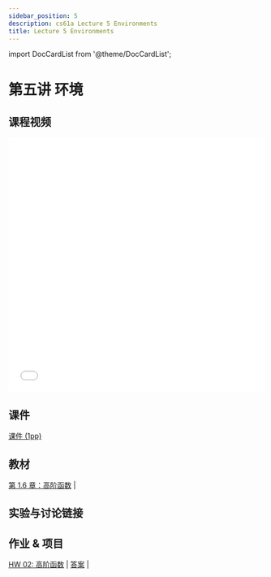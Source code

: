 ```yaml
---
sidebar_position: 5
description: cs61a Lecture 5 Environments
title: Lecture 5 Environments
---
```


import DocCardList from '@theme/DocCardList';

# 第五讲 环境
## 课程视频

<iframe src="//player.bilibili.com/player.html?aid=277746636&bvid=BV17c411f78k&cid=1311465503&p=1&high_quality=1&danmaku=0" scrolling="no" border="0" frameborder="no" framespacing="0" allowfullscreen="true" allowfullscreen="allowfullscreen" width="100%" height="500" scrolling="no" frameborder="0" sandbox="allow-top-navigation allow-same-origin allow-forms allow-scripts"> </iframe>

## 课件
[课件 (1pp)](/resource/cs61a/05-Environments_1pp.pdf)
## 教材
[第 1.6 章：高阶函数](https://www.composingprograms.com/pages/16-higher-order-functions.html) | 

## 实验与讨论链接

## 作业 & 项目
[HW 02: 高阶函数](../homework/hw02.md) | [答案](../homework/sol-hw02.md) | 

<DocCardList />
